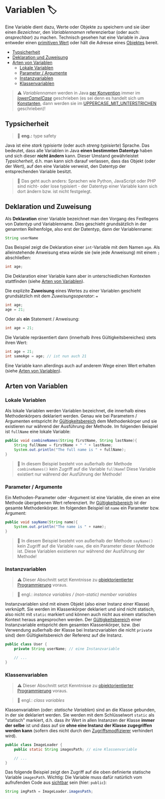 # Variablen :label:<!-- omit in toc -->

Eine Variable dient dazu, Werte oder Objekte zu speichern und sie über einen _Bezeichner_, den _Variablennamen_ referenzierbar (oder auch: _ansprechbar_) zu machen. Technisch gesehen hat eine Variable in Java entweder einen [primitiven Wert](Datentypen.md#primitive-datentypen) oder hält die Adresse eines [Objektes](OOP-Einfuehrung.md) bereit.

- [Typsicherheit](#typsicherheit)
- [Deklaration und Zuweisung](#deklaration-und-zuweisung)
- [Arten von Variablen](#arten-von-variablen)
  - [Lokale Variablen](#lokale-variablen)
  - [Parameter / Argumente](#parameter--argumente)
  - [Instanzvariablen](#instanzvariablen)
  - [Klassenvariablen](#klassenvariablen)


> :warning: _Variablennamen_ werden in Java [per Konvention](Naming-Conventions.md) immer im [_lowerCamelCase_](Naming-Conventions.md#variablen) geschrieben (es sei denn es handelt sich um [Konstanten](Final.md), dann werden sie im [UPPERCASE_MIT_UNTERSTRICHEN](Naming-Conventions.md#variablen) geschrieben)!


## Typsicherheit

> :speech_balloon: **eng.:** type safety

Java ist eine _stark typisierte_ (oder auch _streng typisierte_) Sprache. Das bedeutet, dass alle Variablen in Java **einen bestimmten Datentyp** haben und sich dieser **nicht ändern** kann. Dieser Umstand gewährleistet _Typsicherheit_, d.h. man kann sich darauf verlassen, dass das Objekt (oder der Wert), auf den eine Variable verweist, den Datentyp der entsprechenden Variable besitzt.

> :speech_balloon: Das geht auch anders: Sprachen wie Python, JavaScript oder PHP sind nicht- oder lose typisiert - der Datentyp einer Variable kann sich dort ändern bzw. ist nicht festgelegt.


## Deklaration und Zuweisung

Als **Deklaration** einer Variable bezeichnet man den Vorgang des Festlegens von Datentyp und Variablenname. Dies geschieht grundsätzlich in der genannten Reihenfolge, also erst der Datentyp, dann der Variablenname:

```java
String userName
```

Das Beispiel zeigt die Deklaration einer `int`-Variable mit dem Namen `age`. Als alleinstehende Anweisung etwa würde sie (wie jede Anweisung) mit einem `;` abschließen:

```java
int age;
```
Die Deklaration einer Variable kann aber in unterschiedlichen Kontexten stattfinden (siehe [Arten von Variablen](#arten-von-variablen)).

Die explizite **Zuweisung** eines Wertes zu einer Variablen geschieht grundsätzlich mit dem _Zuweisungsoperator_: `=`

```java
int age;
age = 21;
```

Oder als **ein** Statement / Anweisung:

```java
int age = 21;
```

Die Variable repräsentiert dann (innerhalb ihres Gültigkeitsbereiches) stets ihren Wert:

```java
int age = 21;
int sameAge = age; // ist nun auch 21
```

Eine Variable kann allerdings auch auf anderem Wege einen Wert erhalten (siehe [Arten von Variablen](#arten-von-variablen)).


## Arten von Variablen


### Lokale Variablen

Als lokale Variablen werden Variablen bezeichnet, die innerhalb eines Methodenkörpers deklariert werden. Genau wie bei Parametern / Argumenten entspricht ihr [Gültigkeitsbereich](https://de.wikipedia.org/wiki/Variable_(Programmierung)#Scope) dem Methodenkörper und sie existieren nur während der Ausführung der Methode. Im folgenden Beispiel ist `fullName` eine lokale Variable:

``` java
public void combineNames(String firstName, String lastName){
    String fullName = firstName + " " + lastName;
    System.out.println("The full name is " + fullName);
}
```

> :speech_balloon: In diesem Beispiel besteht von außerhalb der Methode `combineNames()` kein Zugriff auf die Variable `fullName`! Diese Variable existiert nur während der Ausführung der Methode!


### Parameter / Argumente

Ein Methoden-Parameter oder -Argument ist eine Variable, die einen an eine Methode übergebenen Wert referenziert. Ihr [Gültigkeitsbereich](https://de.wikipedia.org/wiki/Variable_(Programmierung)#Scope) ist der gesamte Methodenkörper. Im folgenden Beispiel ist `name` ein Parameter bzw. Argument:

``` java
public void sayName(String name){
    System.out.println("The name is " + name);
}
```

> :speech_balloon: In diesem Beispiel besteht von außerhalb der Methode `sayName()` kein Zugriff auf die Variable `name`, die ein Parameter dieser Methode ist. Diese Variablen existieren nur während der Ausführung der Methode!


### Instanzvariablen

> :warning: Dieser Abschnitt setzt Kenntnisse zu [objektorientierter Programmierung](../README.md#objektorientierte-programmierung-oop) voraus.

> :speech_balloon: engl.: _instance variables / (non-static) member variables_

Instanzvariablen sind mit einem Objekt (also einer Instanz einer Klasse) verknüpft. Sie werden im Klassenkörper deklariert und sind nicht statisch, also nicht mit `static` markiert und können auch nicht aus einem statischen Kontext heraus angesprochen werden. Der [Gültigkeitsbereich](https://de.wikipedia.org/wiki/Variable_(Programmierung)#Scope) einer Instanzvariable entspricht dem gesamten Klassenkörper, bzw. (bei Verwendung außerhalb der Klasse bei Instanzvariablen die nicht `private` sind) dem Gültigkeitsbereich der Referenz auf die Instanz.

``` java
public class User {
    private String userName; // eine Instanzvariable

    // ...
}
```


### Klassenvariablen

> :warning: Dieser Abschnitt setzt Kenntnisse zu [objektorientierter Programmierung](../README.md#objektorientierte-programmierung-oop) voraus.

> :speech_balloon: engl.: _class variables_

Klassenvariablen (oder: _statische Variablen_) sind an die Klasse gebunden, in der sie deklariert werden. Sie werden mit dem Schlüsselwort `static` als "statisch" markiert, d.h. dass ihr Wert in allen Instanzen der Klasse **immer der selbe** ist und dass auf sie **ohne eine Instanz der Klasse zugegriffen werden kann** (sofern dies nicht durch den [Zugriffsmodfizierer](Objekte-I-Initialisierung-Members-Zugriff.md#sichtbarkeits-zugriffsmodifizierer) verhindert wird).

``` java
public class ImageLoader {
    public static String imagesPath; // eine Klassenvariable

    // ...
}
```

Das folgende Beispiel zeigt den Zugriff auf die oben definierte statische Variable `imagesPath`. Wichtig: Die Variable muss dafür natürlich vom aufrufenden Code aus [sichtbar](Objekte-I-Initialisierung-Members-Zugriff.md#zugriffs-sichtbarkeitsmodifizierer) sein (hier: `public`):

``` java
String imgPath = ImageLoader.imagesPath;
```




